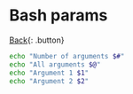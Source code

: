 # Bash params

[Back](../../index.md#bash){: .button}

```bash
echo "Number of arguments $#"
echo "All arguments $@"
echo "Argument 1 $1"
echo "Argument 2 $2"
```
